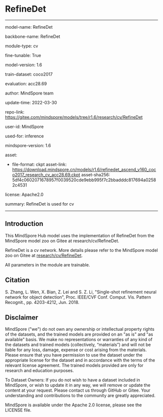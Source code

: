 # RefineDet

---

model-name: RefineDet

backbone-name: RefineDet

module-type: cv

fine-tunable: True

model-version: 1.6

train-dataset: coco2017

evaluation: acc28.69

author: MindSpore team

update-time: 2022-03-30

repo-link: <https://gitee.com/mindspore/models/tree/r1.6/research/cv/RefineDet>

user-id: MindSpore

used-for: inference

mindspore-version: 1.6

asset:

-
    file-format: ckpt
    asset-link: <https://download.mindspore.cn/models/r1.6/refinedet_ascend_v160_coco2017_research_cv_acc28.69.ckpt>
    asset-sha256: 5df4c0602071678957f0039520cde9ebb995f7c2bbadddc817694a02582c4531

license: Apache2.0

summary: RefineDet is used for cv

---

## Introduction

This MindSpore Hub model uses the implementation of RefineDet from the MindSpore model zoo on Gitee at research/cv/RefineDet.

RefineDet is a cv network. More details please refer to the MindSpore model zoo on Gitee at [research/cv/RefineDet](https://gitee.com/mindspore/models/blob/r1.6/research/cv/RefineDet/README_CN.md).

All parameters in the module are trainable.

## Citation

S. Zhang, L. Wen, X. Bian, Z. Lei and S. Z. Li, "Single-shot refinement neural network for object detection", Proc. IEEE/CVF Conf. Comput. Vis. Pattern Recognit., pp. 4203-4212, Jun. 2018.

## Disclaimer

MindSpore ("we") do not own any ownership or intellectual property rights of the datasets, and the trained models are provided on an "as is" and "as available" basis. We make no representations or warranties of any kind of the datasets and trained models (collectively, “materials”) and will not be liable for any loss, damage, expense or cost arising from the materials. Please ensure that you have permission to use the dataset under the appropriate license for the dataset and in accordance with the terms of the relevant license agreement. The trained models provided are only for research and education purposes.

To Dataset Owners: If you do not wish to have a dataset included in MindSpore, or wish to update it in any way, we will remove or update the content at your request. Please contact us through GitHub or Gitee. Your understanding and contributions to the community are greatly appreciated.

MindSpore is available under the Apache 2.0 license, please see the LICENSE file.
